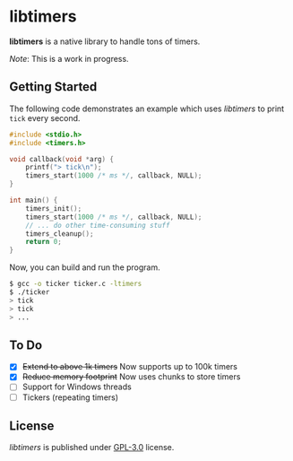 # libtimers

**libtimers** is a native library to handle tons of timers.

_Note_: This is a work in progress.

## Getting Started

The following code demonstrates an example which uses _libtimers_ to print `tick` every second.

```c
#include <stdio.h>
#include <timers.h>

void callback(void *arg) {
    printf("> tick\n");
    timers_start(1000 /* ms */, callback, NULL);
}

int main() {
    timers_init();
    timers_start(1000 /* ms */, callback, NULL);
    // ... do other time-consuming stuff
    timers_cleanup();
    return 0;
}
```

Now, you can build and run the program.

```bash
$ gcc -o ticker ticker.c -ltimers
$ ./ticker
> tick
> tick
> ...
```

## To Do

- [x] ~~Extend to above 1k timers~~ Now supports up to 100k timers
- [x] ~~Reduce memory footprint~~ Now uses chunks to store timers
- [ ] Support for Windows threads
- [ ] Tickers (repeating timers)

## License

_libtimers_ is published under [GPL-3.0](LICENSE) license.
